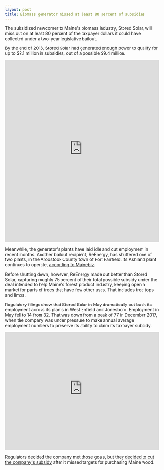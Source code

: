 ```yaml
---
layout: post
title: Biomass generator missed at least 80 percent of subsidies
---
```

The subsidized newcomer to Maine's biomass industry, Stored Solar, will miss out on at least 80 percent of the taxpayer dollars it could have collected under a two-year legislative bailout.

By the end of 2018, Stored Solar had generated enough power to qualify for up to $2.1 million in subsidies, out of a possible $9.4 million.

<div><iframe style="border: none;" src="https://public.tableausoftware.com/views/biomassbailoutpayments/Projectionsvreality?:showVizHome=no&amp;:embed=true" width="100%" height="595px"></iframe></div>

Meanwhile, the generator's plants have laid idle and cut employment in recent months. Another bailout recipient, ReEnergy, has shuttered one of two plants, in the Aroostook County town of Fort Fairfield. Its Ashland plant continues to operate, [according to Mainebiz](http://www.mainebiz.biz/article/20181115/NEWS01/181119971/reenergy-shuts-down-fort-fairfield-biomass-plant).

Before shutting down, however, ReEnergy made out better than Stored Solar, capturing roughly 75 percent of their total possible subsidy under the deal intended to help Maine's forest product industry, keeping open a market for parts of trees that have few other uses. That includes tree tops and limbs.

Regulatory filings show that Stored Solar in May dramatically cut back its employment across its plants in West Enfield and Jonesboro. Employment in May fell to 14 from 32. That was down from a peak of 77 in December 2017, when the company was under pressure to make annual average employment numbers to preserve its ability to claim its taxpayer subsidy.

<iframe style="border: none;" src="https://public.tableausoftware.com/views/biomassbailoutpayments/StoredSolarjobs?:showVizHome=no&amp;:embed=true" width="100%" height="385px"></iframe>

Regulators decided the company met those goals, but they [decided to cut the company's subsidy](https://bangordailynews.com/2018/04/06/business/maine-utility-regulators-ok-1-2-million-subsidy-for-biomass-plant/) after it missed targets for purchasing Maine wood.
